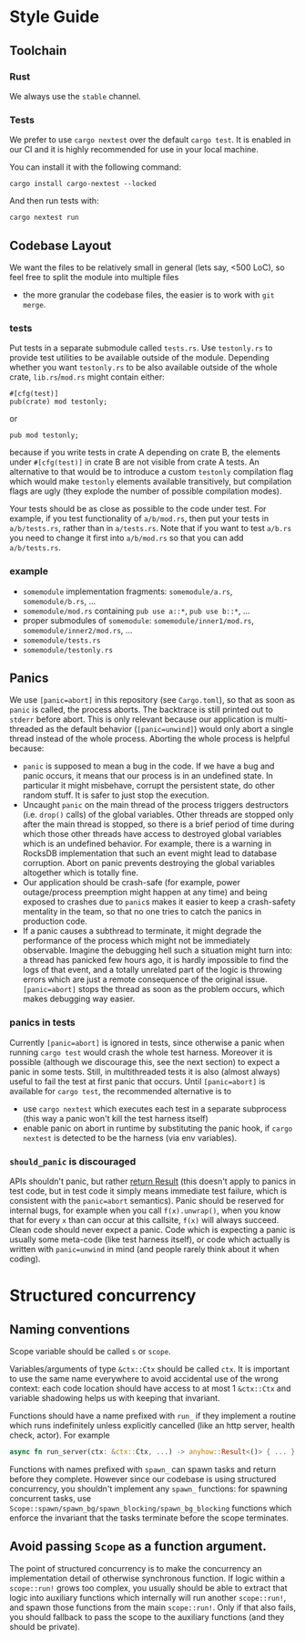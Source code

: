 # Style Guide

## Toolchain

### Rust

We always use the `stable` channel.

### Tests

We prefer to use `cargo nextest` over the default `cargo test`. It is enabled in our CI and it is highly recommended for use in your local machine.

You can install it with the following command:

```
cargo install cargo-nextest --locked
```

And then run tests with:

```
cargo nextest run
```

## Codebase Layout

We want the files to be relatively small in general (lets say, <500 LoC), so feel free to split the module into multiple files
- the more granular the codebase files, the easier is to work with `git merge`.

### tests

Put tests in a separate submodule called `tests.rs`.
Use `testonly.rs` to provide test utilities to be available outside of the module.
Depending whether you want `testonly.rs` to be also available outside of the whole crate,
`lib.rs`/`mod.rs` might contain either:

```
#[cfg(test)]
pub(crate) mod testonly;
```
or

```
pub mod testonly;
```

because if you write tests in crate A depending on crate B, the elements under `#[cfg(test)]` in crate B are not visible from crate A tests.
An alternative to that would be to introduce a custom `testonly` compilation flag which would make `testonly` elements available transitively,
but compilation flags are ugly (they explode the number of possible compilation modes).

Your tests should be as close as possible to the code under test. For example, if you test
functionality of `a/b/mod.rs`, then put your tests in `a/b/tests.rs`, rather than in `a/tests.rs`.
Note that if you want to test `a/b.rs` you need to change it first into `a/b/mod.rs` so that you can add `a/b/tests.rs`.

### example

* `somemodule` implementation fragments: `somemodule/a.rs`, `somemodule/b.rs`, ...
* `somemodule/mod.rs` containing `pub use a::*`, `pub use b::*`, ...
* proper submodules of `somemodule`: `somemodule/inner1/mod.rs`, `somemodule/inner2/mod.rs`, ...
* `somemodule/tests.rs`
* `somemodule/testonly.rs`

## Panics

We use `[panic=abort]` in this repository (see `Cargo.toml`), so that as soon as `panic` is called, the process aborts.
The backtrace is still printed out to `stderr` before abort. This is only relevant because our application
is multi-threaded as the default behavior (`[panic=unwind]`) would only abort a single thread instead of the whole process.
Aborting the whole process is helpful because:
* `panic` is supposed to mean a bug in the code. If we have a bug and panic occurs, it means that our process is in an
  undefined state. In particular it might misbehave, corrupt the persistent state, do other random stuff. It is safer to just
  stop the execution.
* Uncaught `panic` on the main thread of the process triggers destructors (i.e. `drop()` calls) of the global variables.
  Other threads are stopped only after the main thread is stopped, so there is a brief period of time during which those other
  threads have access to destroyed global variables which is an undefined behavior. For example, there is a warning in RocksDB
  implementation that such an event might lead to database corruption. Abort on panic prevents destroying the global variables
  altogether which is totally fine.
* Our application should be crash-safe (for example, power outage/process preemption might happen at any time) and being exposed
  to crashes due to `panic`s makes it easier to keep a crash-safety mentality in the team, so that no one tries to catch the panics
  in production code.
* If a panic causes a subthread to terminate, it might degrade the performance of the process which might not be immediately observable.
  Imagine the debugging hell such a situation might turn into: a thread has panicked few hours ago, it is hardly impossible to find
  the logs of that event, and a totally unrelated part of the logic is throwing errors which are just a remote consequence of the
  original issue. `[panic=abort]` stops the thread as soon as the problem occurs, which makes debugging way easier.


### panics in tests

Currently `[panic=abort]` is ignored in tests, since otherwise a panic when running `cargo test` would crash the whole test harness.
Moreover it is possible (although we discourage this, see the next section) to expect a panic in some tests. Still, in multithreaded tests it is also
(almost always) useful to fail the test at first panic that occurs. Until `[panic=abort]` is available for `cargo test`, the recommended alternative is to
* use `cargo nextest` which executes each test in a separate subprocess (this way a panic won't kill the test harness itself)
* enable panic on abort in runtime by substituting the panic hook, if `cargo nextest` is detected to be the harness (via env variables).

### `should_panic` is discouraged

APIs shouldn't panic, but rather [return Result](https://doc.rust-lang.org/book/ch09-03-to-panic-or-not-to-panic.html)
(this doesn't apply to panics in test code, but in test code it simply means immediate
test failure, which is consistent with the `panic=abort` semantics).
Panic should be reserved for internal bugs, for example when you call `f(x).unwrap()`,
when you know that for every `x` than can occur at this callsite, `f(x)` will always succeed.
Clean code should never expect a panic. Code which is expecting a panic is usually some meta-code (like test harness itself),
or code which actually is written with `panic=unwind` in mind (and people rarely think about it when coding).

# Structured concurrency

## Naming conventions

Scope variable should be called `s` or `scope`.

Variables/arguments of type `&ctx::Ctx` should be called `ctx`. It is important to use the same name
everywhere to avoid accidental use of the wrong context: each code location should have access to at most 1 `&ctx::Ctx`
and variable shadowing helps us with keeping that invariant.

Functions should have a name prefixed with `run_` if they implement a routine
which runs indefinitely unless explicitly cancelled (like an http server, health check, actor).
For example
```rust
async fn run_server(ctx: &ctx::Ctx, ...) -> anyhow::Result<()> { ... }
```

Functions with names prefixed with `spawn_` can spawn tasks and return before they complete.
However since our codebase is using structured concurrency, you shouldn't implement any `spawn_` functions:
for spawning concurrent tasks, use `Scope::spawn/spawn_bg/spawn_blocking/spawn_bg_blocking` functions
which enforce the invariant that the tasks terminate before the scope terminates.

## Avoid passing `Scope` as a function argument.

The point of structured concurrency is to make the concurrency an implementation detail of otherwise synchronous function.
If logic within a `scope::run!` grows too complex, you usually should be able to extract that logic into auxiliary functions
which internally will run another `scope::run!`, and spawn those functions from the main `scope::run!`.
Only if that also fails, you should fallback to pass the scope to the auxiliary functions (and they should be private).

